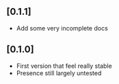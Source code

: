 ## [0.1.1]

* Add some very incomplete docs

## [0.1.0]

* First version that feel really stable
* Presence still largely untested
